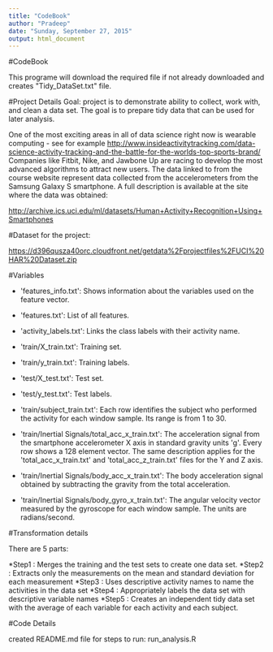 ```yaml
---
title: "CodeBook"
author: "Pradeep"
date: "Sunday, September 27, 2015"
output: html_document
---
```

#CodeBook

This programe will download the required file if not already downloaded
and creates "Tidy_DataSet.txt" file.

#Project Details
Goal:
project is to demonstrate ability to collect, work with, and clean a data set. The goal is to prepare tidy data that can be used for later analysis. 

One of the most exciting areas in all of data science right now is wearable computing - see for example http://www.insideactivitytracking.com/data-science-activity-tracking-and-the-battle-for-the-worlds-top-sports-brand/
Companies like Fitbit, Nike, and Jawbone Up are racing to develop the most advanced algorithms to attract new users. The data linked to from the course website represent data collected from the accelerometers from the Samsung Galaxy S smartphone. A full description is available at the site where the data was obtained: 

http://archive.ics.uci.edu/ml/datasets/Human+Activity+Recognition+Using+Smartphones 

#Dataset for the project: 

https://d396qusza40orc.cloudfront.net/getdata%2Fprojectfiles%2FUCI%20HAR%20Dataset.zip

#Variables

* 'features_info.txt': Shows information about the variables used on the feature vector.
* 'features.txt': List of all features.
* 'activity_labels.txt': Links the class labels with their activity name.
* 'train/X_train.txt': Training set.
* 'train/y_train.txt': Training labels.
* 'test/X_test.txt': Test set.
* 'test/y_test.txt': Test labels.

* 'train/subject_train.txt': Each row identifies the subject who performed the activity for each window sample. Its range is from 1 to 30.
* 'train/Inertial Signals/total_acc_x_train.txt': The acceleration signal from the smartphone accelerometer X axis in standard gravity units 'g'. Every row shows a 128 element vector. The same description applies for the 'total_acc_x_train.txt' and 'total_acc_z_train.txt' files for the Y and Z axis.
* 'train/Inertial Signals/body_acc_x_train.txt': The body acceleration signal obtained by subtracting the gravity from the total acceleration.
* 'train/Inertial Signals/body_gyro_x_train.txt': The angular velocity vector measured by the gyroscope for each window sample. The units are radians/second.

#Transformation details

There are 5 parts:

*Step1 : Merges the training and the test sets to create one data set.
*Step2 : Extracts only the measurements on the mean and standard deviation for each measurement
*Step3 : Uses descriptive activity names to name the activities in the data set
*Step4 : Appropriately labels the data set with descriptive variable names
*Step5 : Creates an independent tidy data set with the average of each variable 
        for each activity and each subject.

#Code Details

created README.md file for steps to run: run_analysis.R




